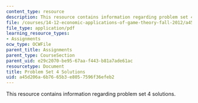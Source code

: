 ```yaml
---
content_type: resource
description: This resource contains information regarding problem set 4 solutions.
file: /courses/14-12-economic-applications-of-game-theory-fall-2012/a45d206a6b7665b3e8057596f36efeb2_MIT14_12F12_pset4sol.pdf
file_type: application/pdf
learning_resource_types:
- Assignments
ocw_type: OCWFile
parent_title: Assignments
parent_type: CourseSection
parent_uid: e29c2070-be95-67aa-f443-b81a7ade61ac
resourcetype: Document
title: Problem Set 4 Solutions
uid: a45d206a-6b76-65b3-e805-7596f36efeb2
---
```

This resource contains information regarding problem set 4 solutions.

